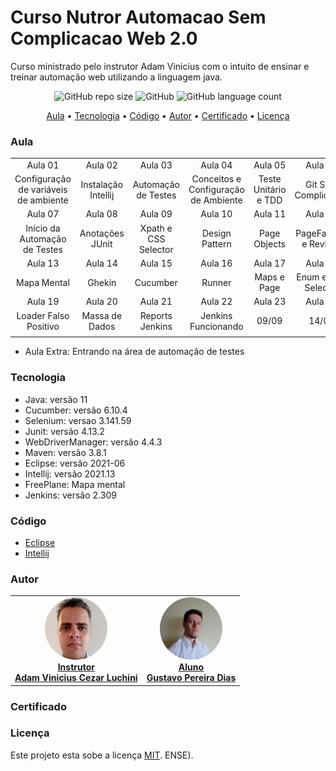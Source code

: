 # Curso Nutror Automacao Sem Complicacao Web 2.0

Curso ministrado pelo instrutor Adam Vinicius com o intuito de ensinar e treinar automação web utilizando a linguagem java.

<p align="center">
	<img alt="GitHub repo size" src="https://img.shields.io/github/repo-size/gpd38/cursoNutrorAutomacaoSemComplicacaoWeb2.0?color=blue">
	<img alt="GitHub" src="https://img.shields.io/github/license/gpd38/cursoNutrorAutomacaoSemComplicacaoWeb2.0?color=red">
	<img alt="GitHub language count" src="https://img.shields.io/github/languages/count/gpd38/cursoNutrorAutomacaoSemComplicacaoWeb2.0?color=green">
</p>

<p align="center">
	<a href="#Aula">Aula</a> •
	<a href="#Tecnologia">Tecnologia</a> •
	<a href="#Código">Código</a> •
	<a href="#Autor">Autor</a> •
	<a href="#Certificado">Certificado</a> •
	<a href="#Licença">Licença</a>
</p>

### Aula

|||||||
|:--:|:--:|:--:|:--:|:--:|:--:|
| Aula 01 | Aula 02 | Aula 03 | Aula 04 | Aula 05 | Aula 06 |
| Configuração de variáveis de ambiente | Instalação Intellij | Automação de Testes | Conceitos e Configuração de Ambiente | Teste Unitário e TDD | Git Sem Complicação |
| Aula 07 | Aula 08 | Aula 09 | Aula 10 | Aula 11 | Aula 12 |
| Início da Automação de Testes | Anotações JUnit | Xpath e CSS Selector | Design Pattern | Page Objects | PageFactory e Revisão |
| Aula 13 | Aula 14 | Aula 15 | Aula 16 | Aula 17 | Aula 18 |
| Mapa Mental | Ghekin | Cucumber | Runner | Maps e Page | Enum e CSS Selector |
| Aula 19 | Aula 20 | Aula 21 | Aula 22 | Aula 23 | Aula 24 |
| Loader Falso Positivo | Massa de Dados | Reports Jenkins | Jenkins Funcionando | 09/09 | 14/09 |
|||||||

* Aula Extra: Entrando na área de automação de testes

### Tecnologia

* Java: versão 11
* Cucumber: versão 6.10.4
* Selenium: versao 3.141.59
* Junit: versão 4.13.2
* WebDriverManager: versão 4.4.3
* Maven: versão 3.8.1
* Eclipse: versão 2021-06
* Intellij: versão 2021.13
* FreePlane: Mapa mental
* Jenkins: versão 2.309

### Código

* [Eclipse](https://github.com/gpd38/cursoNutrorAutomacaoSemComplicacaoWeb2.0/tree/master/codigoEclipse)
* [Intellij](https://github.com/gpd38/cursoNutrorAutomacaoSemComplicacaoWeb2.0/tree/master/codigo)

### Autor

<table>
	<tr>
		<td align="center">
			<a href="https://www.linkedin.com/in/adamviniciusqa/">
				<img style="border-radius: 50%;" src="https://raw.githubusercontent.com/gpd38/cursoNutrorAutomacaoSemComplicacaoWeb2.0/master/img/adam.png" width="100px;" alt="Adam Vinicius Cezar Luchini"/>
				<br /><b>Instrutor<br>Adam Vinicius Cezar Luchini</b>
			</a>
			<br />
		</td>
		<td align="center">
			<a href="https://www.linkedin.com/in/gustavopereiradias">
				<img style="border-radius: 50%;" src="https://raw.githubusercontent.com/gpd38/cursoNutrorAutomacaoSemComplicacaoWeb2.0/master/img/gustavo.png" width="100px;" alt="Gustavo Pereira Dias"/>
				<br /><b>Aluno<br>Gustavo Pereira Dias</b>
			</a>
			<br />
		</td>
	</tr>
</table>


### Certificado



### Licença

Este projeto esta sobe a licença [MIT](./LICENSE).
ENSE).
